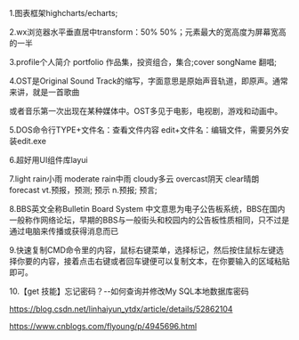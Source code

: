 1.图表框架highcharts/echarts;

2.wx浏览器水平垂直居中transform：50% 50%；元素最大的宽高度为屏幕宽高的一半

3.profile个人简介 portfolio  作品集，投资组合，集合;cover songName 翻唱;

4.OST是Original Sound Track的缩写，字面意思是原始声音轨道，即原声。通常来讲，就是一首歌曲

或者音乐第一次出现在某种媒体中。OST多见于电影，电视剧，游戏和动画中。

5.DOS命令行TYPE+文件名：查看文件内容  edit+文件名：编辑文件，需要另外安装edit.exe

6.超好用UI组件库layui

7.light rain小雨    moderate rain中雨  cloudy多云 overcast阴天   clear晴朗   forecast   vt.预报，预测; 预示  n.预报; 预言;

8.BBS英文全称Bulletin Board System 中文意思为电子公告板系统，BBS在国内一般称作网络论坛，早期的BBS与一般街头和校园内的公告板性质相同，只不过是通过电脑来传播或获得消息而已

9.快速复制CMD命令里的内容，鼠标右键菜单，选择标记，然后按住鼠标左键选择你要的内容，接着点击右键或者回车键便可以复制文本，在你要输入的区域粘贴即可。

10.【get 技能】忘记密码？--如何查询并修改My SQL本地数据库密码

https://blog.csdn.net/linhaiyun_ytdx/article/details/52862104

https://www.cnblogs.com/flyoung/p/4945696.html